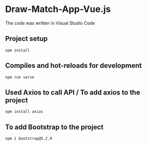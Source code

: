 # Draw-Match-App-Vue.js
The code was written in Visual Studio Code

## Project setup
```
npm install
```

## Compiles and hot-reloads for development
```
npm run serve
```
## Used Axios to call API / To add axios to the project
```
npm install axios
```
## To add Bootstrap to the project
```
npm i bootstrap@5.2.0
```
